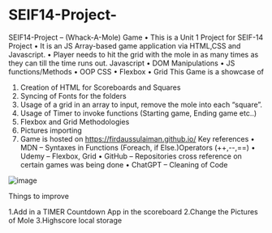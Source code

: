 # SEIF14-Project-
SEIF14-Project – (Whack-A-Mole) Game
•	This is a Unit 1 Project  for SEIF-14 Project
•	It is an JS Array-based game application via HTML,CSS and Javascript.
•	Player needs to hit the grid with the mole in as many times as they can till the time runs out.
Javascript
•	DOM Manipulations
•	JS functions/Methods
•	OOP
CSS
•	Flexbox 
•	Grid
This Game is a showcase of 
1.	Creation of HTML for Scoreboards and Squares 
2.	Syncing of Fonts for the folders
3.	Usage of a grid in an array to input, remove the mole into each “square”.
4.	Usage of Timer to invoke functions (Starting game, Ending game etc..)
5.	Flexbox and Grid Methodologies
6.	Pictures importing 
7.	Game is hosted on https://firdaussulaiman.github.io/ 
Key references 
•	MDN – Syntaxes in Functions (Foreach, if Else.)Operators (++,--,==)
•	Udemy – Flexbox, Grid 
•	GitHub – Repositories cross reference on certain games was being done
•	ChatGPT – Cleaning of Code 
 
![image](https://github.com/firdaussulaiman/firdaussulaiman.github.io/assets/121840184/6eea3a4c-c0e8-4708-89c1-c35dc141466d)



Things to improve

1.Add in a TIMER Countdown App in the scoreboard
2.Change the Pictures of Mole
3.Highscore local storage


